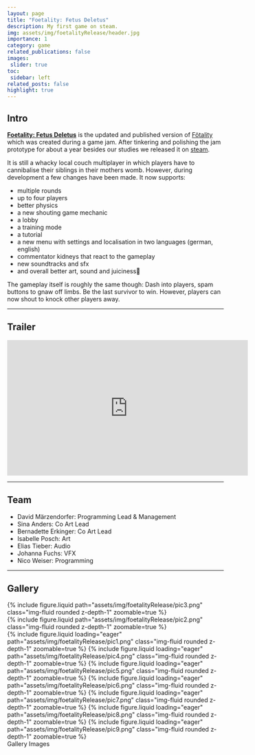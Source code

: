 ```yaml
---
layout: page
title: "Foetality: Fetus Deletus"
description: My first game on steam.
img: assets/img/foetalityRelease/header.jpg
importance: 1
category: game
related_publications: false
images:
 slider: true
toc:
 sidebar: left
related_posts: false
highlight: true
---
```


## Intro

<a href = "https://store.steampowered.com/app/3457480/Foetality_Fetus_Deletus/">**Foetality: Fetus Deletus**</a> is the updated and published version of <a href= "{{site.url}}/projects/foetalityGameJam/">Fötality</a> which was created during a game jam.  After tinkering and polishing the jam prototype for about a year besides our studies we released it on <a href="https://store.steampowered.com/app/3457480/Foetality_Fetus_Deletus/">steam</a>.

It is still a whacky local couch multiplayer in which players have to cannibalise their siblings in their mothers womb. However, during development a few changes have been made. It now supports:
- multiple rounds
- up to four players
- better physics
- a new shouting game mechanic
- a lobby 
- a training mode
- a tutorial
- a new menu with settings and localisation in two languages (german, english)
- commentator kidneys that react to the gameplay
- new soundtracks and sfx 
- and overall better art, sound and juiciness🤗

The gameplay itself is roughly the same though: Dash into players, spam buttons to gnaw off limbs. Be the last survivor to win. However, players can now shout to knock other players away.

---

## Trailer

<iframe width="560" height="315" src="https://www.youtube.com/embed/8qmu2Rry994?si=p50fTt1LqE-rr3E5" title="YouTube video player" frameborder="0" allow="accelerometer; autoplay; clipboard-write; encrypted-media; gyroscope; picture-in-picture; web-share" allowfullscreen></iframe>
<br/>

---

## Team
- David Märzendorfer: Programming Lead & Management 
- Sina Anders: Co Art Lead
- Bernadette Erkinger: Co Art Lead
- Isabelle Posch: Art
- Elias Tieber: Audio
- Johanna Fuchs: VFX
- Nico Weiser: Programming

---

## Gallery

<div class="row mt-3">
    <div class="col-sm mt-3 mt-md-0">
        {% include figure.liquid path="assets/img/foetalityRelease/pic3.png" class="img-fluid rounded z-depth-1" zoomable=true %}
    </div>
    <div class="col-sm mt-3 mt-md-0">
        {% include figure.liquid path="assets/img/foetalityRelease/pic2.png" class="img-fluid rounded z-depth-1" zoomable=true %}
    </div>
</div>


<swiper-container keyboard="true" navigation="true" pagination="true" pagination-clickable="true" pagination-dynamic-bullets="true" rewind="true">
  <swiper-slide>{% include figure.liquid loading="eager" path="assets/img/foetalityRelease/pic1.png" class="img-fluid rounded z-depth-1" zoomable=true %}</swiper-slide>
  <swiper-slide>{% include figure.liquid loading="eager" path="assets/img/foetalityRelease/pic4.png" class="img-fluid rounded z-depth-1" zoomable=true %}</swiper-slide>
  <swiper-slide>{% include figure.liquid loading="eager" path="assets/img/foetalityRelease/pic5.png" class="img-fluid rounded z-depth-1" zoomable=true %}</swiper-slide>
  <swiper-slide>{% include figure.liquid loading="eager" path="assets/img/foetalityRelease/pic6.png" class="img-fluid rounded z-depth-1" zoomable=true %}</swiper-slide>
  <swiper-slide>{% include figure.liquid loading="eager" path="assets/img/foetalityRelease/pic7.png" class="img-fluid rounded z-depth-1" zoomable=true %}</swiper-slide>
  <swiper-slide>{% include figure.liquid loading="eager" path="assets/img/foetalityRelease/pic8.png" class="img-fluid rounded z-depth-1" zoomable=true %}</swiper-slide>
  <swiper-slide>{% include figure.liquid loading="eager" path="assets/img/foetalityRelease/pic9.png" class="img-fluid rounded z-depth-1" zoomable=true %}</swiper-slide>
</swiper-container>
<div class="caption">
    Gallery Images
</div>
